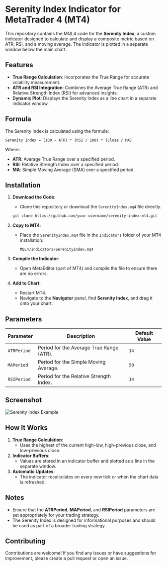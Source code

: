 # Serenity Index Indicator for MetaTrader 4 (MT4)

This repository contains the MQL4 code for the **Serenity Index**, a custom indicator designed to calculate and display a composite metric based on ATR, RSI, and a moving average. The indicator is plotted in a separate window below the main chart.

## Features

- **True Range Calculation**: Incorporates the True Range for accurate volatility measurement.
- **ATR and RSI Integration**: Combines the Average True Range (ATR) and Relative Strength Index (RSI) for advanced insights.
- **Dynamic Plot**: Displays the Serenity Index as a line chart in a separate indicator window.

## Formula

The Serenity Index is calculated using the formula:

```
Serenity Index = (100 - ATR) * (RSI / 100) * (Close / MA)
```

Where:
- **ATR**: Average True Range over a specified period.
- **RSI**: Relative Strength Index over a specified period.
- **MA**: Simple Moving Average (SMA) over a specified period.

## Installation

1. **Download the Code**:
   - Clone this repository or download the `SerenityIndex.mq4` file directly.

   ```bash
   git clone https://github.com/your-username/serenity-index-mt4.git
   ```

2. **Copy to MT4**:
   - Place the `SerenityIndex.mq4` file in the `Indicators` folder of your MT4 installation:
     ```
     MQL4/Indicators/SerenityIndex.mq4
     ```

3. **Compile the Indicator**:
   - Open MetaEditor (part of MT4) and compile the file to ensure there are no errors.

4. **Add to Chart**:
   - Restart MT4.
   - Navigate to the **Navigator** panel, find **Serenity Index**, and drag it onto your chart.

## Parameters

| Parameter    | Description                              | Default Value |
|--------------|------------------------------------------|---------------|
| `ATRPeriod`  | Period for the Average True Range (ATR). | `14`          |
| `MAPeriod`   | Period for the Simple Moving Average.    | `50`          |
| `RSIPeriod`  | Period for the Relative Strength Index.  | `14`          |

## Screenshot

![Serenity Index Example](path/to/example-screenshot.png)

## How It Works

1. **True Range Calculation**:
   - Uses the highest of the current high-low, high-previous close, and low-previous close.
2. **Indicator Buffers**:
   - Values are stored in an indicator buffer and plotted as a line in the separate window.
3. **Automatic Updates**:
   - The indicator recalculates on every new tick or when the chart data is refreshed.

## Notes

- Ensure that the **ATRPeriod**, **MAPeriod**, and **RSIPeriod** parameters are set appropriately for your trading strategy.
- The Serenity Index is designed for informational purposes and should be used as part of a broader trading strategy.

## Contributing

Contributions are welcome! If you find any issues or have suggestions for improvement, please create a pull request or open an issue.

